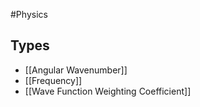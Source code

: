 #Physics
## Types
* [[Angular Wavenumber]]
* [[Frequency]]
* [[Wave Function Weighting Coefficient]]